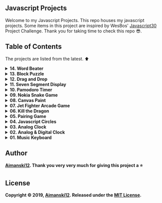 ## Javascript Projects

Welcome to my Javascript Projects. This repo houses my javascript projects. Some items in this project are inspired by WesBos' [Javascript30](https://javascript30.com/) Project Challenge. Thank you for taking time to check this repo :sunglasses:.

## Table of Contents

The projects are listed from the latest. :arrow_up:

<details>
  <summary><strong>14. Word Beater<strong></summary>
  
  ### OverView :sunglasses:

> Coming Soon!


</details>


<details>
  <summary><strong>13. Block Puzzle<strong></summary>
  
  ### OverView :sunglasses:

> Block Puzzles are one of my favorite toys that I always played with when I was a little boy. I was inspired to build this using Javascript. I was so happy after I build it. I learned so many things from this.

[View it live from your browser.](http://bit.ly/aiman-js13-blockpuzzles) Deployed with Firebase through ReactJS<br>
[Watch Short Video Clip](https://www.youtube.com/watch?v=d17qja2vBXA) <br>
[View project source code](https://github.com/Aimanski12/Javascript_Projects/tree/proj13).

<div float="left">
  <a href="https://www.youtube.com/watch?v=d17qja2vBXA">
    <img src="https://github.com/Aimanski12/proj-resource/blob/master/libs/proj-js13-blockpuzzle.gif" alt="screen shot">
  </a>
</div>


</details>


<details>
  <summary><strong>12. Drag and Drop<strong></summary>
  
  ### OverView :sunglasses:

> Making draggable element in JS are one of the most interesting features that I always love to put my hands on. So I tried to build one TodoList to enhance my skills. I learned so many Javascript functions ans HTML elements when I build this app. 

[View it live from your browser.](http://bit.ly/aiman-js12-dragndrop) Deployed with Firebase through ReactJS<br>
[Watch Short Video Clip](https://www.youtube.com/watch?v=KOctk_GGe4c&feature=youtu.be) <br>
[View project source code](https://github.com/Aimanski12/Javascript_Projects/tree/proj12).

<div float="left">
  <a href="https://youtu.be/KOctk_GGe4c">
    <img src="https://github.com/Aimanski12/proj-resource/blob/master/libs/proj-js12-dragNdrop.gif" alt="screen shot">
  </a>
</div>

</details>


<details>
  <summary><strong>11. Seven Segment Display<strong></summary>
  
  ### OverView :sunglasses:

> Seven Segment Display or SSD is a common display design for electronic devices. I build one like this to understand its core concepts and visualization structure and why it is called seven segment. I enjoyed and learned a lot in building this project. 

[View it live from your browser.](http://bit.ly/aiman-js11-sevensegment) Deployed with Firebase through ReactJS<br>
[Watch Short Video Clip](https://youtu.be/TyO07BxubSg) <br>
[View project source code](https://github.com/Aimanski12/Javascript_Projects/tree/proj11).

<div float="left">
  <a href="https://youtu.be/TyO07BxubSg">
    <img src="https://github.com/Aimanski12/proj-resource/blob/master/libs/proj-js11-sevensegment.gif" alt="screen shot">
  </a>
</div>

</details>


<details>
  <summary><strong>10. Pamodoro Timer<strong></summary>
  
  ### OverView :sunglasses:

  > Pamodoro timer is one of the examples to exercise your javascript skills. So, for this challenge I build one that contains audio effects, start pause and stop button, functionality and audio controls.

  [View it live from your browser.](http://bit.ly/aiman-js10-pamodoro) Deployed with Firebase through ReactJS<br>
  [Watch Short Video Clip](https://youtu.be/iDkn6D-JbJo) <br>
  [View project source code](https://github.com/Aimanski12/Javascript_Projects/tree/proj10).

  <div float="left">
    <a href="https://youtu.be/iDkn6D-JbJo">
      <img src="https://github.com/Aimanski12/proj-resource/blob/master/libs/proj-js10-pamodoro.gif" alt="screen shot">
    </a>
  </div>
</details>

<details>
  <summary><strong>09. Nokia Snake Game<strong></summary>
  
  ### OverView :sunglasses:

  I build this snake game app that is inspired by the famous Nokia cellphone game. 

  [View it live from your browser.](http://bit.ly/aiman-js09-snakegame) Deployed with Firebase through ReactJS<br>
  [Watch Short Video Clip](https://youtu.be/CuBiikmc_vI) <br>
  [View project source code](https://github.com/Aimanski12/Javascript_Projects/tree/proj09).

  <div float="left">
    <a href="https://youtu.be/CuBiikmc_vI">
      <img src="https://github.com/Aimanski12/proj-resource/blob/master/libs/proj-09-snake.gif" alt="screen shot">
    </a>
  </div>
</details>


<details>
  <summary><strong>08. Canvas Paint<strong></summary>
  
  ### OverView :sunglasses:

  HTML Canvas is one of the most fascinating things that like to play with. So I created this canvas project that allows the user to create images using mouse as their brush. I enjoyed creating this project and I learned a lot from it. 

  [View it live from your browser](http://bit.ly/aiman-js08-canvas) Deployed with Firebase through ReactJS<br>
  [Watch Short Video Clip](https://youtu.be/JBiNqM2tNtU) <br>
  [View project source code](https://github.com/Aimanski12/Javascript_Projects/tree/proj08).

  <div float="left">
    <a href="https://youtu.be/JBiNqM2tNtU">
      <img src="https://github.com/Aimanski12/proj-resource/blob/master/libs/proj-08-canvas.gif" alt="screen shot">
    </a>
  </div>
</details>



<details>
  <summary><strong>07. Jet Fighter Arcade Game<strong></summary>
  
  ### OverView :sunglasses:

  This is an app that is inspired by Jet Fighter arcade game. I created this app for this project because I was inspired by the animations and audio effects.

  [View it live from your browser](http://bit.ly/aiman-js07-jetfighter) Deployed with Firebase through ReactJS<br>
  [Watch Short Video Clip](https://youtu.be/8WTpfiNCJC4) on Youtube.<br>
  [View project source code](https://github.com/Aimanski12/Javascript_Projects/tree/proj07).

  <div float="left">
    <a href="https://youtu.be/8WTpfiNCJC4">
      <img src="https://user-images.githubusercontent.com/32781697/60228296-d8e56600-9857-11e9-9a91-6646c667c6d0.gif" alt="screen shot">
    </a>
  </div>
  
</details>


<details>
  <summary><strong>06. Kill the Dragon</strong></summary>
  
  ### OverView :sunglasses:

  This is a game app that has the same principles of Whack-A-Mole. In this app, I have added more characters and replace the Mole character to a dragon. I have also added audio effects and some css animations.

  [View it live from your browser](http://bit.ly/aiman-js06-killthedragon). Deployed with Firebase through ReactJS<br>
  [Watch Short Video Clip](https://youtu.be/GmZhFm44Nsk) on YouTube<br>
  [View project source code](https://github.com/Aimanski12/Javascript_Projects/tree/proj06).

  <div float="left">
    <a href="https://youtu.be/GmZhFm44Nsk">
      <img src="https://user-images.githubusercontent.com/32781697/59968240-12d30700-94fc-11e9-924b-9ca82f89fc2f.gif" alt="screen shot">
    </a>
  </div>
</details>


<details>
  <summary><strong>05. Pairing Game</strong></summary>
  
  ### Overview :sunglasses:

  Pairing Game is one the most common programming exercises and so I decided to create one. In this app, I have integrated some audio effects to make this app a little interesting. I had so much fun building this application and I learned a lot from it.

  [View it live from your browser](http://bit.ly/aiman-js05-pairinggame). Deployed with Firebase through ReactJS<br>
  [Watch Short Video Clip](https://www.youtube.com/watch?v=xg9Lok5UCZA) on YouTube<br>
  [View project source code](https://github.com/Aimanski12/Javascript_Projects/tree/proj05).

  <div float="left">
    <a href="https://www.youtube.com/watch?v=xg9Lok5UCZA">
      <img src="https://user-images.githubusercontent.com/32781697/59236072-2c01bc80-8bba-11e9-82f3-eb2a101ca2ea.gif" alt="screen shot">
    </a>
  </div>
</details>



<details>
  <summary><strong>04. Javascript Circles</strong></summary>

  ### Overview :sunglasses:

  This is an application that generates multiple random circles in the browser. It is using javascript canvass to create 2d circles and increase its size as in a fraction of time. 

  [View it live from your browser](http://bit.ly/aiman-js04-circles) <br>
  [Watch Short Video Clip](https://www.youtube.com/watch?v=03MPwtkB0fY) on Youtube <br>
  [View project source code](https://github.com/Aimanski12/Javascript_Projects/tree/proj04)

  <div float="left">
    <a href="https://www.youtube.com/watch?v=03MPwtkB0fY">
      <img src="https://user-images.githubusercontent.com/32781697/59149326-bccd7200-89d9-11e9-81ea-e8dfa153037b.gif" alt="screen shot">
    </a>
  </div>
</details>


<details>
  <summary><strong>03. Analog Clock</strong></summary>

  ### Overview :sunglasses:

  This Analog Clock is built from [p5.js](https://p5js.org/) a JS client-side library for creating graphic and interactive experiences for the user. <br>
  You can use this app if you need to run some clock on your desktop.

  [View it live from your browser](http://bit.ly/aiman-js03-analogclock) <br>
  [Watch Short Video Clip](https://www.youtube.com/watch?v=KEb3TGOjB5Y&feature=youtu.be) <br>
  [View project source code](https://github.com/Aimanski12/Javascript_Projects/tree/proj03)


  <div float="left">
    <a href="https://www.youtube.com/watch?v=KEb3TGOjB5Y&feature=youtu.be">
      <img src="https://user-images.githubusercontent.com/32781697/58377318-fff00580-7f42-11e9-803f-88fbffc9e4af.gif" alt="screen shot">
    </a>
  </div>
</details>


<details>
  <summary><strong>02. Analog & Digital Clock</strong></summary>

  ### Overview :sunglasses:

  This is an app that outputs digital and analog clock on your browser. The analog clock is using javascript and css animations.

  [View it live from your browser](http://bit.ly/aiman-js02-analogclock) <br>
  [Watch Short Video Clip](https://www.youtube.com/watch?v=vOa3j6Z2vrw). <br>
  [View project source code](https://github.com/Aimanski12/Javascript_Projects/tree/proj02).

  <div float="left">
    <a href="https://www.youtube.com/watch?v=vOa3j6Z2vrw">
      <img src="https://user-images.githubusercontent.com/32781697/57983633-ecf8a500-7a19-11e9-9a20-28704f18e800.gif" alt="screen shot">
    </a>
  </div>
</details>


<details>
  <summary><strong>01. Music Keyboard</strong></summary>

  ### Overview :sunglasses:

  This project is a simple musical keyboard that plays a sound whenever you press a key that corresponds to the sound. This application allows you to create simple music rythms on the fly. 

  [View it live from your browser](http://bit.ly/aiman-js01-keyboard) <br>
  [Watch Short Video Clip](https://www.youtube.com/watch?v=4dpbqbb1AWQ&feature=youtu.be). <br>
  [View project source code](https://github.com/Aimanski12/Javascript_Projects/tree/proj01).

  <div float="left">
    <a href="https://www.youtube.com/watch?v=4dpbqbb1AWQ&feature=youtu.be">
      <img src="https://user-images.githubusercontent.com/32781697/57826349-87ca5880-7768-11e9-8d04-098de21edeb4.jpg" alt="screen shot">
    </a>
  </div>
</details>

## Author

[Aimanski12](http://bit.ly/aiman-profile-github).
Thank you very very much for giving this project a :star:

## License 

Copyright © 2019, [Aimanski12](http://bit.ly/aiman-profile-github).
Released under the [MIT License](LICENSE).
